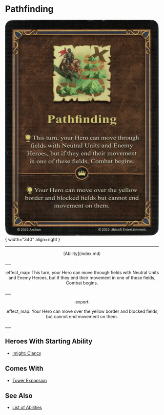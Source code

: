 # Pathfinding

![Pathfinding](../assets/abilities-pathfinding.webp){ width="340" align=right }

___
<p style="text-align: center;" markdown>[Ability](index.md)</p>
___
<p style="text-align: center;" markdown>:effect_map: This turn, your Hero can move through fields with Neutral Units and Enemy Heroes, but if they end their movement in one of these fields, Combat begins.</p>
___
<p style="text-align: center;" markdown> :expert: </p>

<p style="text-align: center;" markdown>:effect_map: Your Hero can move over the yellow border and blocked fields, but cannot end movement on them.</p>
___


## Heroes With Starting Ability

- [:might: Clancy](../heroes/clancy.md)


## Comes With

- [Tower Expansion](../content.md)


## See Also

- [List of Abilities](index.md)
